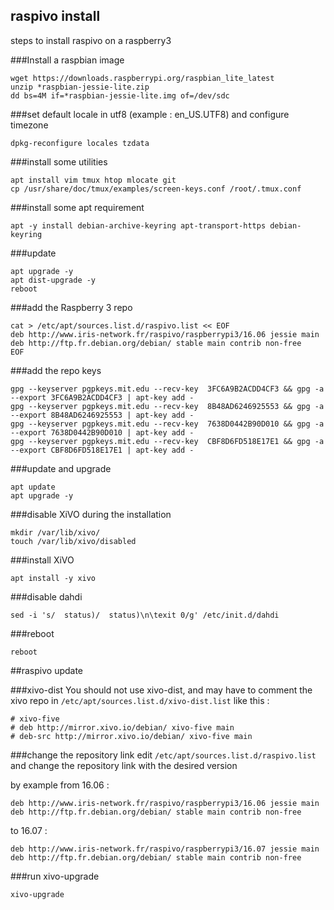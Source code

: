 ## raspivo install
steps to install raspivo on a raspberry3

###Install a raspbian image
```
wget https://downloads.raspberrypi.org/raspbian_lite_latest
unzip *raspbian-jessie-lite.zip
dd bs=4M if=*raspbian-jessie-lite.img of=/dev/sdc
```

###set default locale in utf8 (example : en_US.UTF8) and configure timezone
```
dpkg-reconfigure locales tzdata
```

###install some utilities
```
apt install vim tmux htop mlocate git
cp /usr/share/doc/tmux/examples/screen-keys.conf /root/.tmux.conf
```

###install some apt requirement
```
apt -y install debian-archive-keyring apt-transport-https debian-keyring 
```

###update 
```
apt upgrade -y
apt dist-upgrade -y
reboot
```

###add the Raspberry 3 repo
```
cat > /etc/apt/sources.list.d/raspivo.list << EOF
deb http://www.iris-network.fr/raspivo/raspberrypi3/16.06 jessie main
deb http://ftp.fr.debian.org/debian/ stable main contrib non-free
EOF
```
###add the repo keys
```
gpg --keyserver pgpkeys.mit.edu --recv-key  3FC6A9B2ACDD4CF3 && gpg -a --export 3FC6A9B2ACDD4CF3 | apt-key add -
gpg --keyserver pgpkeys.mit.edu --recv-key  8B48AD6246925553 && gpg -a --export 8B48AD6246925553 | apt-key add -
gpg --keyserver pgpkeys.mit.edu --recv-key  7638D0442B90D010 && gpg -a --export 7638D0442B90D010 | apt-key add -
gpg --keyserver pgpkeys.mit.edu --recv-key  CBF8D6FD518E17E1 && gpg -a --export CBF8D6FD518E17E1 | apt-key add -
```

###update and upgrade
```
apt update
apt upgrade -y
```

###disable XiVO during the installation
```
mkdir /var/lib/xivo/
touch /var/lib/xivo/disabled
```

###install XiVO
```
apt install -y xivo
```

###disable dahdi
```
sed -i 's/  status)/  status)\n\texit 0/g' /etc/init.d/dahdi
```

###reboot
```
reboot
```

##raspivo update

###xivo-dist
You should not use xivo-dist, and may have to comment the xivo repo in `/etc/apt/sources.list.d/xivo-dist.list` like this :
```
# xivo-five
# deb http://mirror.xivo.io/debian/ xivo-five main
# deb-src http://mirror.xivo.io/debian/ xivo-five main

```
###change the repository link
edit `/etc/apt/sources.list.d/raspivo.list` and change the repository link with the desired version

by example from 16.06 :

```
deb http://www.iris-network.fr/raspivo/raspberrypi3/16.06 jessie main
deb http://ftp.fr.debian.org/debian/ stable main contrib non-free
```
to 16.07 :
```
deb http://www.iris-network.fr/raspivo/raspberrypi3/16.07 jessie main
deb http://ftp.fr.debian.org/debian/ stable main contrib non-free
```

###run xivo-upgrade
```
xivo-upgrade
```
